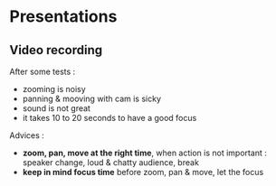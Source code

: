 # Presentations

## Video recording

After some tests :

* zooming is noisy
* panning & mooving with cam is sicky
* sound is not great
* it takes 10 to 20 seconds to have a good focus

Advices :

* **zoom, pan, move at the right time**, when action is not important : speaker change, loud & chatty audience, break
* **keep in mind focus time** before zoom, pan & move, let the focus 